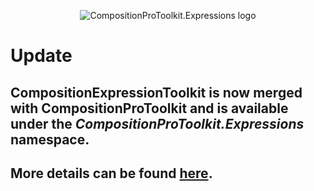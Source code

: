 <p align="center">
<img align="center" src="https://cloud.githubusercontent.com/assets/7021835/18138158/41f5d4aa-6f60-11e6-8373-9e1085130bff.png" alt="CompositionProToolkit.Expressions logo">
</p>

# Update

## CompositionExpressionToolkit is now merged with **CompositionProToolkit** and is available under the _**CompositionProToolkit.Expressions**_ namespace.

## More details can be found [here](https://github.com/ratishphilip/CompositionProToolkit/tree/master/CompositionProToolkit/Expressions).
